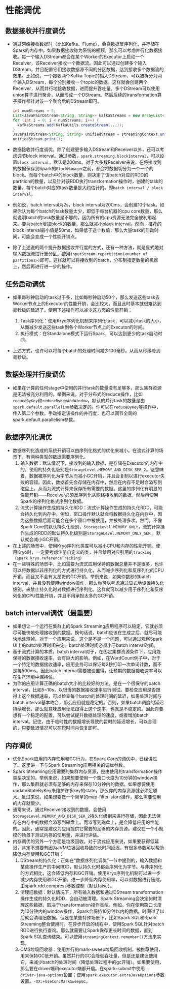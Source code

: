 # 性能调优

## 数据接收并行度调优

- 通过网络接收数据时（比如Kafka、Flume），会将数据反序列化，并存储在Spark的内存中。如果数据接收称为系统的瓶颈，那么可以考虑并行化数据接收。每一个输入DStream都会在某个Worker的Executor上启动一个Receiver，该Receiver接收一个数据流。因此可以通过创建多个输入DStream，并且配置它们接收数据源不同的分区数据，达到接收多个数据流的效果。比如说，一个接收两个Kafka Topic的输入DStream，可以被拆分为两个输入DStream，每个分别接收一个topic的数据。这样就会创建两个Receiver，从而并行地接收数据，进而提升吞吐量。多个DStream可以使用union算子进行聚合，从而形成一个DStream。然后后续的transformation算子操作都针对该一个聚合后的DStream即可。

  ```java
  int numStreams = 5;
  List<JavaPairDStream<String, String>> kafkaStreams = new ArrayList<JavaPairDStream<String, String>>(numStreams);
  for (int i = 0; i < numStreams; i++) {
    kafkaStreams.add(KafkaUtils.createStream(...));
  }
  JavaPairDStream<String, String> unifiedStream = streamingContext.union(kafkaStreams.get(0), kafkaStreams.subList(1, kafkaStreams.size()));
  unifiedStream.print();
  ```

- 数据接收并行度调优，除了创建更多输入DStream和Receiver以外，还可以考虑调节block interval。通过参数，`spark.streaming.blockInterval`，可以设置`block interval`，默认是200ms。对于大多数Receiver来说，在将接收到的数据保存到Spark的`BlockManage`r之前，都会将数据切分为一个一个的block。而每个batch中的block数量，则决定了该batch对应的RDD的partition的数量，以及针对该RDD执行transformation操作时，创建的task的数量。每个batch对应的task数量是大约估计的，即`batch interval / block interval`。
- 例如说，batch interval为2s，block interval为200ms，会创建10个task。如果你认为每个batch的task数量太少，即低于每台机器的cpu core数量，那么就说明batch的task数量是不够的，因为所有的cpu资源无法完全被利用起来。要为batch增加block的数量，那么就减小block interval。然而，推荐的block interval最小值是50ms，如果低于这个数值，那么大量task的启动时间，可能会变成一个性能开销点。

- 除了上述说的两个提升数据接收并行度的方式，还有一种方法，就是显式地对输入数据流进行重分区。使用`inputStream.repartition(<number of partitions>)`即可。这样就可以将接收到的batch，分布到指定数量的机器上，然后再进行进一步的操作。

## 任务启动调优

- 如果每秒钟启动的task过于多，比如每秒钟启动50个，那么发送这些task去Worker节点上的Executor的性能开销，会比较大，而且此时基本就很难达到毫秒级的延迟了。使用下述操作可以减少这方面的性能开销：
  1. Task序列化：使用Kryo序列化机制来序列化task，可以减小task的大小，从而减少发送这些task到各个Worker节点上的Executor的时间。
  2. 执行模式：在Standalone模式下运行Spark，可以达到更少的task启动时间。

- 上述方式，也许可以将每个batch的处理时间减少100毫秒。从而从秒级降到毫秒级。

## 数据处理并行度调优

- 如果在计算的任何stage中使用的并行task的数量没有足够多，那么集群资源是无法被充分利用的。举例来说，对于分布式的reduce操作，比如`reduceByKey`和`reduceByKeyAndWindow`，默认的并行task的数量是由`spark.default.parallelism`参数决定的。你可以在`reduceByKey`等操作中，传入第二个参数，手动指定该操作的并行度，也可以调节全局的spark.default.parallelism参数。

## 数据序列化调优

- 数据序列化造成的系统开销可以由序列化格式的优化来减小。在流式计算的场景下，有两种类型的数据需要序列化。
  1. 输入数据：默认情况下，接收到的输入数据，是存储在Executor的内存中的，使用的持久化级别是`StorageLevel.MEMORY_AND_DISK_SER_2`。这意味着，数据被序列化为字节从而减小GC开销，并且会复制以进行executor失败的容错。因此，数据首先会存储在内存中，然后在内存不足时会溢写到磁盘上，从而为流式计算来保存所有需要的数据。这里的序列化有明显的性能开销——Receiver必须反序列化从网络接收到的数据，然后再使用Spark的序列化格式序列化数据。
  2. 流式计算操作生成的持久化RDD：流式计算操作生成的持久化RDD，可能会持久化到内存中。例如，窗口操作默认就会将数据持久化在内存中，因为这些数据后面可能会在多个窗口中被使用，并被处理多次。然而，不像Spark Core的默认持久化级别，`StorageLevel.MEMORY_ONLY`，流式计算操作生成的RDD的默认持久化级别是`StorageLevel.MEMORY_ONLY_SER` ，默认就会减小GC开销。
- 在上述的场景中，使用Kryo序列化类库可以减小CPU和内存的性能开销。使用Kryo时，一定要考虑注册自定义的类，并且禁用对应引用的`tracking（spark.kryo.referenceTracking）`
- 在一些特殊的场景中，比如需要为流式应用保持的数据总量并不是很多，也许可以将数据以非序列化的方式进行持久化，从而减少序列化和反序列化的CPU开销，而且又不会有太昂贵的GC开销。举例来说，如果你数秒的batch interval，并且没有使用window操作，那么你可以考虑通过显式地设置持久化级别，来禁止持久化时对数据进行序列化。这样就可以减少用于序列化和反序列化的CPU性能开销，并且不用承担太多的GC开销。

## batch interval调优（最重要）

- 如果想让一个运行在集群上的Spark Streaming应用程序可以稳定，它就必须尽可能快地处理接收到的数据。换句话说，batch应该在生成之后，就尽可能快地处理掉。对于一个应用来说，这个是不是一个问题，可以通过观察Spark UI上的batch处理时间来定。batch处理时间必须小于batch interval时间。
- 基于流式计算的本质，batch interval对于，在固定集群资源条件下，应用能保持的数据接收速率，会有巨大的影响。例如，在WordCount例子中，对于一个特定的数据接收速率，应用业务可以保证每2秒打印一次单词计数，而不是每500ms。因此batch interval需要被设置得，让预期的数据接收速率可以在生产环境中保持住。
- 为你的应用计算正确的batch大小的比较好的方法，是在一个很保守的batch interval，比如5~10s，以很慢的数据接收速率进行测试。要检查应用是否跟得上这个数据速率，可以检查每个batch的处理时间的延迟，如果处理时间与batch interval基本吻合，那么应用就是稳定的。否则，如果batch调度的延迟持续增长，那么就意味应用无法跟得上这个速率，也就是不稳定的。因此你要想有一个稳定的配置，可以尝试提升数据处理的速度，或者增加batch interval。记住，由于临时性的数据增长导致的暂时的延迟增长，可以合理的，只要延迟情况可以在短时间内恢复即可。

## 内存调优

- 优化Spark应用的内存使用和GC行为，在Spark Core的调优中，已经讲过了。这里讲一下与Spark Streaming应用相关的调优参数。
- Spark Streaming应用需要的集群内存资源，是由使用的transformation操作类型决定的。举例来说，如果想要使用一个窗口长度为10分钟的window操作，那么集群就必须有足够的内存来保存10分钟内的数据。如果想要使用updateStateByKey来维护许多key的state，那么你的内存资源就必须足够大。反过来说，如果想要做一个简单的map-filter-store操作，那么需要使用的内存就很少。
- 通常来说，通过Receiver接收到的数据，会使用`StorageLevel.MEMORY_AND_DISK_SER_2`持久化级别来进行存储，因此无法保存在内存中的数据会溢写到磁盘上。而溢写到磁盘上，是会降低应用的性能的。因此，通常是建议为应用提供它需要的足够的内存资源。建议在一个小规模的场景下测试内存的使用量，并进行评估。
- 内存调优的另外一个方面是垃圾回收。对于流式应用来说，如果要获得低延迟，肯定不想要有因为JVM垃圾回收导致的长时间延迟。有很多参数可以帮助降低内存使用和GC开销：
  1. DStream的持久化：正如在“数据序列化调优”一节中提到的，输入数据和某些操作生产的中间RDD，默认持久化时都会序列化为字节。与非序列化的方式相比，这会降低内存和GC开销。使用Kryo序列化机制可以进一步减少内存使用和GC开销。进一步降低内存使用率，可以对数据进行压缩，由spark.rdd.compress参数控制（默认false）。
  2. 清理旧数据：默认情况下，所有输入数据和通过DStream transformation操作生成的持久化RDD，会自动被清理。Spark Streaming会决定何时清理这些数据，取决于transformation操作类型。例如，你在使用窗口长度为10分钟内的window操作，Spark会保持10分钟以内的数据，时间过了以后就会清理旧数据。但是在某些特殊场景下，比如Spark SQL和Spark Streaming整合使用时，在异步开启的线程中，使用Spark SQL针对batch RDD进行执行查询。那么就需要让Spark保存更长时间的数据，直到Spark SQL查询结束。可以使用`streamingContext.remember()`方法来实现。
  3. CMS垃圾回收器：使用并行的mark-sweep垃圾回收机制，被推荐使用，用来保持GC低开销。虽然并行的GC会降低吞吐量，但是还是建议使用它，来减少batch的处理时间（降低处理过程中的gc开销）。如果要使用，那么要在driver端和executor端都开启。在spark-submit中使用`--driver-java-options`设置；使用`spark.executor.extraJavaOptions`参数设置。`-XX:+UseConcMarkSweepGC`。